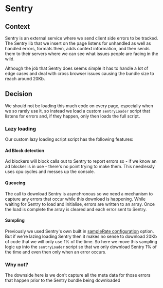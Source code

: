 # Sentry

## Context

Sentry is an external service where we send client side errors to be tracked. The Sentry lib that we insert on the page listens for unhandled as well as handled errors, formats them, adds context information, and then sends them to their servers where we can see what issues people are facing in the wild.

Although the job that Sentry does seems simple it has to handle a lot of edge cases and deal with cross browser issues causing the bundle size to reach around 20Kb.

## Decision

We should not be loading this much code on every page, especially when we so rarely use it, so instead we load a custom `sentryLoader` script that listens for errors and, if they happen, only then loads the full script.

### Lazy loading

Our custom lazy loading script script has the following features:

#### Ad Block detection

Ad blockers will block calls out to Sentry to report errors so - if we know an ad blocker is in use - there's no point trying to make them. This needlessly uses cpu cycles and messes up the console.

#### Queueing

The call to download Sentry is asynchronous so we need a mechanism to capture any errors that occur while this download is happening. While waiting for Sentry to load and initialise, errors are written to an array. Once the load is complete the array is cleared and each error sent to Sentry.

#### Sampling

Previously we used Sentry's own built in [sampleRate configuration](https://docs.sentry.io/platforms/node/performance/sampling/) option. But if we're lazing loading Sentry then it makes no sense to download 20Kb of code that we will only use 1% of the time. So here we move this sampling logic up into the `sentryLoader` script so that we only download Sentry 1% of the time and even then only when an error occurs.

### Why not?

The downside here is we don't capture all the meta data for those errors that happen prior to the Sentry bundle being downloaded
